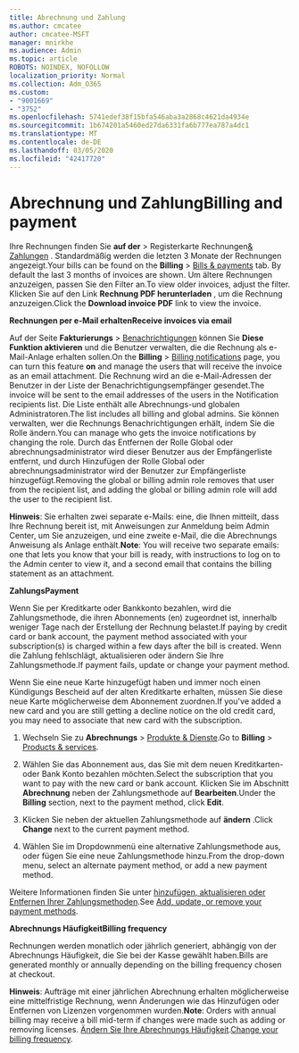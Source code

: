 ```yaml
---
title: Abrechnung und Zahlung
ms.author: cmcatee
author: cmcatee-MSFT
manager: mnirkhe
ms.audience: Admin
ms.topic: article
ROBOTS: NOINDEX, NOFOLLOW
localization_priority: Normal
ms.collection: Adm_O365
ms.custom:
- "9001669"
- "3752"
ms.openlocfilehash: 5741edef38f15bfa546aba3a2868c4621da4934e
ms.sourcegitcommit: 1b674201a5460ed27da6331fa6b777ea787a4dc1
ms.translationtype: MT
ms.contentlocale: de-DE
ms.lasthandoff: 03/05/2020
ms.locfileid: "42417720"
---
```

# <a name="billing-and-payment"></a><span data-ttu-id="3a287-102">Abrechnung und Zahlung</span><span class="sxs-lookup"><span data-stu-id="3a287-102">Billing and payment</span></span>

<span data-ttu-id="3a287-103">Ihre Rechnungen finden Sie **auf der** > Registerkarte Rechnungen[& Zahlungen](https://go.microsoft.com/fwlink/p/?linkid=848039) .  Standardmäßig werden die letzten 3 Monate der Rechnungen angezeigt.</span><span class="sxs-lookup"><span data-stu-id="3a287-103">Your bills can be found on the **Billing** > [Bills & payments](https://go.microsoft.com/fwlink/p/?linkid=848039) tab.  By default the last 3 months of invoices are shown.</span></span>  <span data-ttu-id="3a287-104">Um ältere Rechnungen anzuzeigen, passen Sie den Filter an.</span><span class="sxs-lookup"><span data-stu-id="3a287-104">To view older invoices, adjust the filter.</span></span>  <span data-ttu-id="3a287-105">Klicken Sie auf den Link **Rechnung PDF herunterladen** , um die Rechnung anzuzeigen.</span><span class="sxs-lookup"><span data-stu-id="3a287-105">Click the **Download invoice PDF** link to view the invoice.</span></span>

<span data-ttu-id="3a287-106">**Rechnungen per e-Mail erhalten**</span><span class="sxs-lookup"><span data-stu-id="3a287-106">**Receive invoices via email**</span></span>

<span data-ttu-id="3a287-107">Auf der Seite **Fakturierungs** > [Benachrichtigungen](https://go.microsoft.com/fwlink/p/?linkid=853212) können Sie **Diese Funktion aktivieren** und die Benutzer verwalten, die die Rechnung als e-Mail-Anlage erhalten sollen.</span><span class="sxs-lookup"><span data-stu-id="3a287-107">On the **Billing** > [Billing notifications](https://go.microsoft.com/fwlink/p/?linkid=853212) page, you can turn this feature **on** and manage the users that will receive the invoice as an email attachment.</span></span> <span data-ttu-id="3a287-108">Die Rechnung wird an die e-Mail-Adressen der Benutzer in der Liste der Benachrichtigungsempfänger gesendet.</span><span class="sxs-lookup"><span data-stu-id="3a287-108">The invoice will be sent to the email addresses of the users in the Notification recipients list.</span></span> <span data-ttu-id="3a287-109">Die Liste enthält alle Abrechnungs-und globalen Administratoren.</span><span class="sxs-lookup"><span data-stu-id="3a287-109">The list includes all billing and global admins.</span></span>  <span data-ttu-id="3a287-110">Sie können verwalten, wer die Rechnungs Benachrichtigungen erhält, indem Sie die Rolle ändern.</span><span class="sxs-lookup"><span data-stu-id="3a287-110">You can manage who gets the invoice notifications by changing the role.</span></span>  <span data-ttu-id="3a287-111">Durch das Entfernen der Rolle Global oder abrechnungsadministrator wird dieser Benutzer aus der Empfängerliste entfernt, und durch Hinzufügen der Rolle Global oder abrechnungsadministrator wird der Benutzer zur Empfängerliste hinzugefügt.</span><span class="sxs-lookup"><span data-stu-id="3a287-111">Removing the global or billing admin role removes that user from the recipient list, and adding the global or billing admin role will add the user to the recipient list.</span></span>

<span data-ttu-id="3a287-112">**Hinweis**: Sie erhalten zwei separate e-Mails: eine, die Ihnen mitteilt, dass Ihre Rechnung bereit ist, mit Anweisungen zur Anmeldung beim Admin Center, um Sie anzuzeigen, und eine zweite e-Mail, die die Abrechnungs Anweisung als Anlage enthält.</span><span class="sxs-lookup"><span data-stu-id="3a287-112">**Note**: You will receive two separate emails: one that lets you know that your bill is ready, with instructions to log on to the Admin center to view it, and a second email that contains the billing statement as an attachment.</span></span>

<span data-ttu-id="3a287-113">**Zahlungs**</span><span class="sxs-lookup"><span data-stu-id="3a287-113">**Payment**</span></span>

<span data-ttu-id="3a287-114">Wenn Sie per Kreditkarte oder Bankkonto bezahlen, wird die Zahlungsmethode, die ihren Abonnements (en) zugeordnet ist, innerhalb weniger Tage nach der Erstellung der Rechnung belastet.</span><span class="sxs-lookup"><span data-stu-id="3a287-114">If paying by credit card or bank account, the payment method associated with your subscription(s) is charged within a few days after the bill is created.</span></span>  <span data-ttu-id="3a287-115">Wenn die Zahlung fehlschlägt, aktualisieren oder ändern Sie Ihre Zahlungsmethode.</span><span class="sxs-lookup"><span data-stu-id="3a287-115">If payment fails, update or change your payment method.</span></span> 

<span data-ttu-id="3a287-116">Wenn Sie eine neue Karte hinzugefügt haben und immer noch einen Kündigungs Bescheid auf der alten Kreditkarte erhalten, müssen Sie diese neue Karte möglicherweise dem Abonnement zuordnen.</span><span class="sxs-lookup"><span data-stu-id="3a287-116">If you've added a new card and you are still getting a decline notice on the old credit card, you may need to associate that new card with the subscription.</span></span>

1. <span data-ttu-id="3a287-117">Wechseln Sie zu **Abrechnungs** > [Produkte & Dienste](https://go.microsoft.com/fwlink/p/?linkid=842054).</span><span class="sxs-lookup"><span data-stu-id="3a287-117">Go to **Billing** > [Products & services](https://go.microsoft.com/fwlink/p/?linkid=842054).</span></span>

2. <span data-ttu-id="3a287-118">Wählen Sie das Abonnement aus, das Sie mit dem neuen Kreditkarten-oder Bank Konto bezahlen möchten.</span><span class="sxs-lookup"><span data-stu-id="3a287-118">Select the subscription that you want to pay with the new card or bank account.</span></span> <span data-ttu-id="3a287-119">Klicken Sie im Abschnitt **Abrechnung** neben der Zahlungsmethode auf **Bearbeiten**.</span><span class="sxs-lookup"><span data-stu-id="3a287-119">Under the **Billing** section, next to the payment method, click **Edit**.</span></span>

3. <span data-ttu-id="3a287-120">Klicken Sie neben der aktuellen Zahlungsmethode auf **ändern** .</span><span class="sxs-lookup"><span data-stu-id="3a287-120">Click **Change** next to the current payment method.</span></span>

4. <span data-ttu-id="3a287-121">Wählen Sie im Dropdownmenü eine alternative Zahlungsmethode aus, oder fügen Sie eine neue Zahlungsmethode hinzu.</span><span class="sxs-lookup"><span data-stu-id="3a287-121">From the drop-down menu, select an alternate payment method, or add a new payment method.</span></span>

<span data-ttu-id="3a287-122">Weitere Informationen finden Sie unter [hinzufügen, aktualisieren oder Entfernen Ihrer Zahlungsmethoden](https://go.microsoft.com/fwlink/?linkid=2118133).</span><span class="sxs-lookup"><span data-stu-id="3a287-122">See [Add, update, or remove your payment methods](https://go.microsoft.com/fwlink/?linkid=2118133).</span></span>

<span data-ttu-id="3a287-123">**Abrechnungs Häufigkeit**</span><span class="sxs-lookup"><span data-stu-id="3a287-123">**Billing frequency**</span></span>

<span data-ttu-id="3a287-124">Rechnungen werden monatlich oder jährlich generiert, abhängig von der Abrechnungs Häufigkeit, die Sie bei der Kasse gewählt haben.</span><span class="sxs-lookup"><span data-stu-id="3a287-124">Bills are generated monthly or annually depending on the billing frequency chosen at checkout.</span></span>  

<span data-ttu-id="3a287-125">**Hinweis**: Aufträge mit einer jährlichen Abrechnung erhalten möglicherweise eine mittelfristige Rechnung, wenn Änderungen wie das Hinzufügen oder Entfernen von Lizenzen vorgenommen wurden.</span><span class="sxs-lookup"><span data-stu-id="3a287-125">**Note**: Orders with annual billing may receive a bill mid-term if changes were made such as adding or removing licenses.</span></span>  <span data-ttu-id="3a287-126">[Ändern Sie Ihre Abrechnungs Häufigkeit](https://go.microsoft.com/fwlink/?linkid=2119148).</span><span class="sxs-lookup"><span data-stu-id="3a287-126">[Change your billing frequency](https://go.microsoft.com/fwlink/?linkid=2119148).</span></span>
